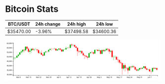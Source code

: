 # Bitcoin Stats

BTC/USDT|24h change|24h high|24h low|
|---|---|---|---|
|$35470.00|-3.96%|$37498.58|$34600.36|

<img src="./chart.svg">
